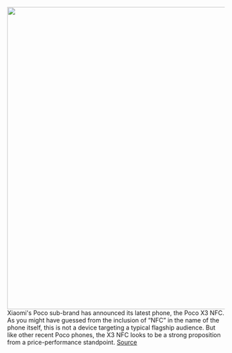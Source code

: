 <img src='https://cdn.vox-cdn.com/thumbor/I1u2RG8yo5O6Qf-TgY_9rxR0As4=/0x0:2040x1360/1200x800/filters:focal(857x517:1183x843)/cdn.vox-cdn.com/uploads/chorus_image/image/67368630/DSCF7373.0.jpg' width='700px' /><br/>
Xiaomi's Poco sub-brand has announced its latest phone, the Poco X3 NFC. As you might have guessed from the inclusion of “NFC” in the name of the phone itself, this is not a device targeting a typical flagship audience. But like other recent Poco phones, the X3 NFC looks to be a strong proposition from a price-performance standpoint.
<a href='https://www.theverge.com/2020/9/8/21426866/xiaomi-poco-x3-nfc-hands-on-price-specs-release'> Source <a/>